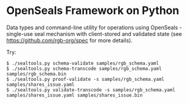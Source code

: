 # OpenSeals Framework on Python

Data types and command-line utility for operations using OpenSeals - single-use seal mechanism with client-stored
and validated state (see <https://github.com/rgb-org/spec> for more details).

Try:

```shell script
$ ./sealtools.py schema-validate samples/rgb_schema.yaml
$ ./sealtools.py schema-transcode samples/rgb_schema.yaml samples/rgb_schema.bin
$ ./sealtools.py proof-validate -s samples/rgb_schema.yaml samples/shares_issue.yaml
$ ./sealtools.py validate-transcode -s samples/rgb_schema.yaml samples/shares_issue.yaml samples/shares_issue.bin
```
